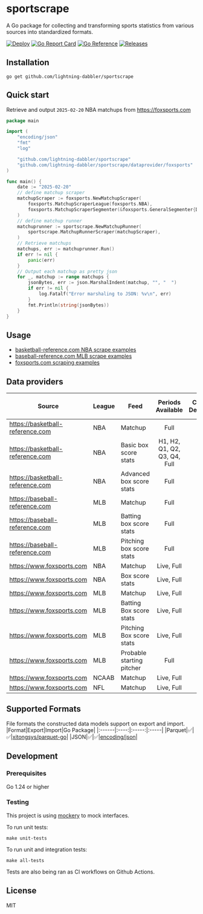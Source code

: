 # sportscrape
A Go package for collecting and transforming sports statistics from various sources into standardized formats.

[![Deploy][sportscrape-ci-status]][sportscrape-ci]
[![Go Report Card][go-report-status]][go-report]
[![Go Reference][goref-sportscrape-status]][goref-sportscrape]
[![Releases][release-status]][releases]

## Installation
```console
go get github.com/lightning-dabbler/sportscrape
```

## Quick start
Retrieve and output `2025-02-20` NBA matchups from https://foxsports.com
```go
package main

import (
	"encoding/json"
	"fmt"
	"log"

	"github.com/lightning-dabbler/sportscrape"
	"github.com/lightning-dabbler/sportscrape/dataprovider/foxsports"
)

func main() {
	date := "2025-02-20"
	// define matchup scraper
	matchupScraper := foxsports.NewMatchupScraper(
		foxsports.MatchupScraperLeague(foxsports.NBA),
		foxsports.MatchupScraperSegmenter(&foxsports.GeneralSegmenter{Date: date}),
	)
	// define matchup runner
	matchuprunner := sportscrape.NewMatchupRunner(
		sportscrape.MatchupRunnerScraper(matchupScraper),
	)
	// Retrieve matchups
	matchups, err := matchuprunner.Run()
	if err != nil {
		panic(err)
	}
	// Output each matchup as pretty json
	for _, matchup := range matchups {
		jsonBytes, err := json.MarshalIndent(matchup, "", "  ")
		if err != nil {
			log.Fatalf("Error marshaling to JSON: %v\n", err)
		}
		fmt.Println(string(jsonBytes))
	}
}
```

## Usage
- [basketball-reference.com NBA scrape examples](dataprovider/basketballreference/nba/example_test.go)
- [baseball-reference.com MLB scrape examples](dataprovider/baseballreference/mlb/example_test.go)
- [foxsports.com scraping examples](dataprovider/foxsports/example_test.go)

## Data providers

| Source                           | League | Feed                  | Periods Available       | Chromium Dependency |	Source Content Type	| Point-in-time|
|----------------------------------|--------|------------------------|:----------------------:|:-------------------:|:---------------------:|:------------:|
| https://basketball-reference.com | NBA    | Matchup                | Full                   |☑️|	text/html	|✅|
| https://basketball-reference.com | NBA    | Basic box score stats  | H1, H2, Q1, Q2, Q3, Q4, Full |☑️|	text/html	|✅|
| https://basketball-reference.com | NBA    | Advanced box score stats| Full                  |☑️|text/html|✅|
| https://baseball-reference.com   | MLB    | Matchup                | Full                   |☑️|text/html|✅|
| https://baseball-reference.com   | MLB    | Batting box score stats| Full                   |☑️|text/html|✅|
| https://baseball-reference.com   | MLB    | Pitching box score stats| Full                  |☑️|text/html|✅|
| https://www.foxsports.com		   | NBA	| Matchup				 | Live, Full			  | |application/json|✅|
| https://www.foxsports.com		   | NBA	| Box score stats		 | Live, Full			  | |application/json|✅|
| https://www.foxsports.com		   | MLB	| Matchup				 | Live, Full			  | |application/json|✅|
| https://www.foxsports.com		   | MLB	| Batting Box score stats| Live, Full			  | |application/json|✅|
| https://www.foxsports.com		   | MLB	| Pitching Box score stats| Live, Full			  | |application/json|✅|
| https://www.foxsports.com		   | MLB	| Probable starting pitcher| Full			  | |application/json|✅|
| https://www.foxsports.com		   | NCAAB	| Matchup				 | Live, Full			  | |application/json|✅|
| https://www.foxsports.com		   | NFL	| Matchup				 | Live, Full			  | |application/json|✅|

## Supported Formats
File formats the constructed data models support on export and import.
|Format|Export|Import|Go Package|
|:------|:----:|:-----:|:-----|
|Parquet|✅|✅|[xitongsys/parquet-go](https://pkg.go.dev/github.com/xitongsys/parquet-go)|
|JSON|✅|✅|[encoding/json](https://pkg.go.dev/encoding/json)|

## Development
### Prerequisites
Go 1.24 or higher

### Testing
This project is using [mockery](https://github.com/vektra/mockery) to mock interfaces.

To run unit tests:
```console
make unit-tests
```

To run unit and integration tests:
```console
make all-tests
```

Tests are also being ran as CI workflows on Github Actions.

## License
MIT

[sportscrape-ci]: https://github.com/lightning-dabbler/sportscrape/actions/workflows/deploy.yml (Deploy CI)
[sportscrape-ci-status]: https://github.com/lightning-dabbler/sportscrape/actions/workflows/deploy.yml/badge.svg (Deploy CI)
[goref-sportscrape]: https://pkg.go.dev/github.com/lightning-dabbler/sportscrape
[goref-sportscrape-status]: https://pkg.go.dev/badge/github.com/lightning-dabbler/sportscrape.svg
[release-status]: https://img.shields.io/github/v/release/lightning-dabbler/sportscrape?display_name=tag&sort=semver (Latest Release)
[releases]: https://github.com/lightning-dabbler/sportscrape/releases (Releases)
[go-report]: https://goreportcard.com/report/github.com/lightning-dabbler/sportscrape (Go report)
[go-report-status]: https://goreportcard.com/badge/github.com/lightning-dabbler/sportscrape (Go report Badge)
